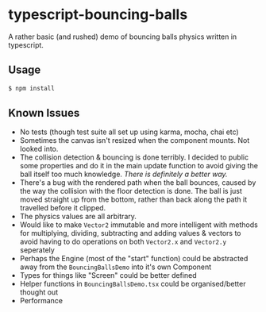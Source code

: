 # typescript-bouncing-balls
A rather basic (and rushed) demo of bouncing balls physics written in typescript.


## Usage
```bash
$ npm install
```

## Known Issues
* No tests (though test suite all set up using karma, mocha, chai etc)
* Sometimes the canvas isn't resized when the component mounts. Not looked into.
* The collision detection & bouncing is done terribly. I decided to public some properties and do it in the main update function to avoid giving the ball itself too much knowledge. *There is definitely a better way.*
* There's a bug with the rendered path when the ball bounces, caused by the way the collision with the floor detection is done. The ball is just moved straight up from the bottom, rather than back along the path it travelled before it clipped.
* The physics values are all arbitrary.
* Would like to make `Vector2` immutable and more intelligent with methods for multiplying, dividing, subtracting and adding values & vectors to avoid having to do operations on both `Vector2.x` and `Vector2.y` seperately 
* Perhaps the Engine (most of the "start" function) could be abstracted away from the `BouncingBallsDemo` into it's own Component
* Types for things like "Screen" could be better defined
* Helper functions in `BouncingBallsDemo.tsx` could be organised/better thought out
* Performance
